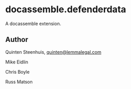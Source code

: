 # docassemble.defenderdata

A docassemble extension.

## Author

Quinten Steenhuis, quinten@lemmalegal.com

Mike Eidlin

Chris Boyle

Russ Matson

